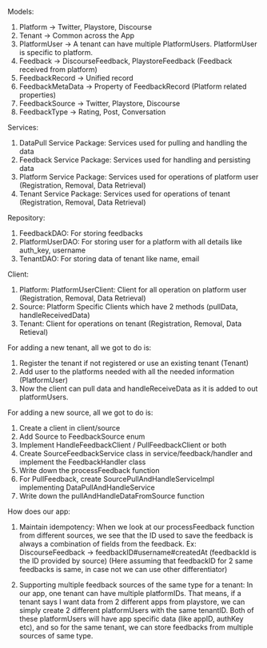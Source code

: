 
Models:

1. Platform -> Twitter, Playstore, Discourse
2. Tenant -> Common across the App
3. PlatformUser -> A tenant can have multiple PlatformUsers. PlatformUser is specific to platform.
4. Feedback -> DiscourseFeedback, PlaystoreFeedback (Feedback received from platform)
5. FeedbackRecord -> Unified record
6. FeedbackMetaData -> Property of FeedbackRecord (Platform related properties)
7. FeedbackSource -> Twitter, Playstore, Discourse
8. FeedbackType -> Rating, Post, Conversation



Services: 

1. DataPull Service Package: Services used for pulling and handling the data
2. Feedback Service Package: Services used for handling and persisting data
3. Platform Service Package: Services used for operations of platform user (Registration, Removal, Data Retrieval)
4. Tenant Service Package: Services used for operations of tenant (Registration, Removal, Data Retrieval)


Repository:

1. FeedbackDAO: For storing feedbacks
2. PlatformUserDAO: For storing user for a platform with all details like auth_key, username
3. TenantDAO: For storing data of tenant like name, email

Client: 

1. Platform: PlatformUserClient: Client for all operation on platform user (Registration, Removal, Data Retrieval)
2. Source: Platform Specific Clients which have 2 methods (pullData, handleReceivedData)
3. Tenant: Client for operations on tenant (Registration, Removal, Data Retieval)


For adding a new tenant, all we got to do is:
1. Register the tenant if not registered or use an existing tenant (Tenant)
2. Add user to the platforms needed with all the needed information (PlatformUser)
3. Now the client can pull data and handleReceiveData as it is added to out platformUsers.


For adding a new source, all we got to do is:
1. Create a client in client/source
2. Add Source to FeedbackSource enum
3. Implement HandleFeedbackClient / PullFeedbackClient or both
4. Create SourceFeedbackService class in service/feedback/handler and implement the FeedbackHandler class
5. Write down the processFeedback function
6. For PullFeedback, create SourcePullAndHandleServiceImpl implementing DataPullAndHandleService
7. Write down the pullAndHandleDataFromSource function

How does our app:

1. Maintain idempotency: When we look at our processFeedback function from different sources, we see that the ID
                         used to save the feedback is always a combination of fields from the feedback.
                         Ex: DiscourseFeedback -> feedbackID#username#createdAt (feedbackId is the ID provided by source)
                         (Here assuming that feedbackID for 2 same feedbacks is same, in case not we can use other differentiator)

2. Supporting multiple feedback sources of the same type for a tenant:
   In our app, one tenant can have multiple platformIDs. That means, if a tenant says I want data from 2 different apps from
   playstore, we can simply create 2 different platformUsers with the same tenantID. Both of these platformUsers will have 
   app specific data (like appID, authKey etc), and so for the same tenant, we can store feedbacks from multiple sources of same type.



